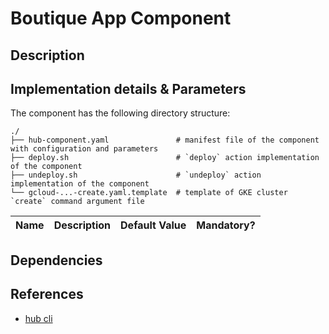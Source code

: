 # Boutique App Component

## Description

## Implementation details & Parameters

The component has the following directory structure:

```text
./
├── hub-component.yaml               # manifest file of the component with configuration and parameters
├── deploy.sh                        # `deploy` action implementation of the component
├── undeploy.sh                      # `undeploy` action implementation of the component
└── gcloud-...-create.yaml.template  # template of GKE cluster `create` command argument file                       
```

| Name      | Description | Default Value | Mandatory?
| --------- | ---------   | --------- | ---------


## Dependencies


## References

* [hub cli](https://github.com/agilestacks/hub/wiki)
